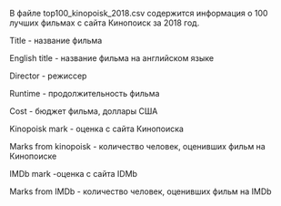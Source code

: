 В файле top100_kinopoisk_2018.csv содержится информация о 100 лучших фильмах с сайта Кинопоиск за 2018 год.

Title - название фильма

English title - название фильма на английском языке

Director - режиссер

Runtime - продолжительность фильма

Cost - бюджет фильма, доллары США

Kinopoisk mark - оценка c сайта Кинопоиска

Marks from kinopoisk - количество человек, оценивших фильм на Кинопоиске

IMDb mark -оценка с сайта IDMb

Marks from IMDb - количество человек, оценивших фильм на IMDb

